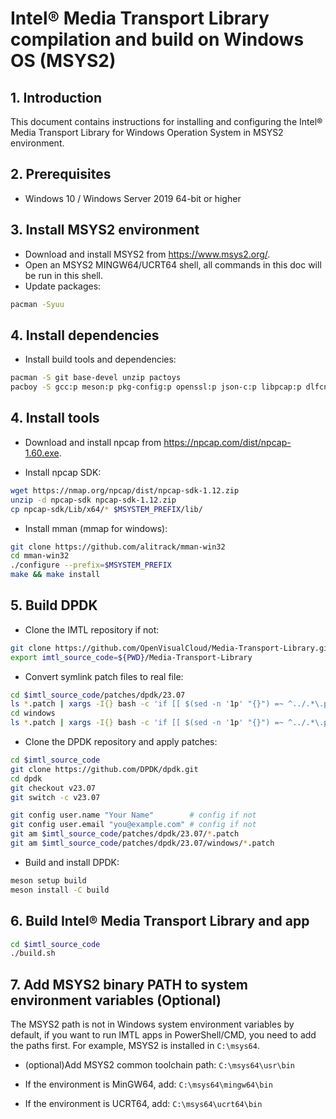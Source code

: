 # Intel® Media Transport Library compilation and build on Windows OS (MSYS2)

## 1. Introduction

This document contains instructions for installing and configuring the Intel® Media Transport Library for Windows Operation System in MSYS2 environment.

## 2. Prerequisites

* Windows 10 / Windows Server 2019 64-bit or higher

## 3. Install MSYS2 environment

* Download and install MSYS2 from <https://www.msys2.org/>.
* Open an MSYS2 MINGW64/UCRT64 shell, all commands in this doc will be run in this shell.
* Update packages:

```bash
pacman -Syuu
```

## 4. Install dependencies

* Install build tools and dependencies:

```bash
pacman -S git base-devel unzip pactoys
pacboy -S gcc:p meson:p pkg-config:p openssl:p json-c:p libpcap:p dlfcn:p SDL2:p SDL2_ttf:p gtest:p
```

## 4. Install tools

* Download and install npcap from <https://npcap.com/dist/npcap-1.60.exe>.

* Install npcap SDK:

```bash
wget https://nmap.org/npcap/dist/npcap-sdk-1.12.zip
unzip -d npcap-sdk npcap-sdk-1.12.zip
cp npcap-sdk/Lib/x64/* $MSYSTEM_PREFIX/lib/
```

* Install mman (mmap for windows):

```bash
git clone https://github.com/alitrack/mman-win32
cd mman-win32
./configure --prefix=$MSYSTEM_PREFIX
make && make install
```

## 5. Build DPDK

* Clone the IMTL repository if not:

```bash
git clone https://github.com/OpenVisualCloud/Media-Transport-Library.git
export imtl_source_code=${PWD}/Media-Transport-Library
```

* Convert symlink patch files to real file:

```bash
cd $imtl_source_code/patches/dpdk/23.07
ls *.patch | xargs -I{} bash -c 'if [[ $(sed -n '1p' "{}") =~ ^../.*\.patch$ ]]; then cp "$(cat "{}")" "{}"; fi'
cd windows
ls *.patch | xargs -I{} bash -c 'if [[ $(sed -n '1p' "{}") =~ ^../.*\.patch$ ]]; then cp "$(cat "{}")" "{}"; fi'
```

* Clone the DPDK repository and apply patches:

```bash
cd $imtl_source_code
git clone https://github.com/DPDK/dpdk.git
cd dpdk
git checkout v23.07
git switch -c v23.07

git config user.name "Your Name"        # config if not
git config user.email "you@example.com" # config if not
git am $imtl_source_code/patches/dpdk/23.07/*.patch
git am $imtl_source_code/patches/dpdk/23.07/windows/*.patch
```

* Build and install DPDK:

```bash
meson setup build
meson install -C build
```

## 6. Build Intel® Media Transport Library and app

```bash
cd $imtl_source_code
./build.sh
```

## 7. Add MSYS2 binary PATH to system environment variables (Optional)

The MSYS2 path is not in Windows system environment variables by default, if you want to run IMTL apps in PowerShell/CMD, you need to add the paths first. For example, MSYS2 is installed in `C:\msys64`.

* (optional)Add MSYS2 common toolchain path: `C:\msys64\usr\bin`

* If the environment is MinGW64, add: `C:\msys64\mingw64\bin`

* If the environment is UCRT64, add: `C:\msys64\ucrt64\bin`
